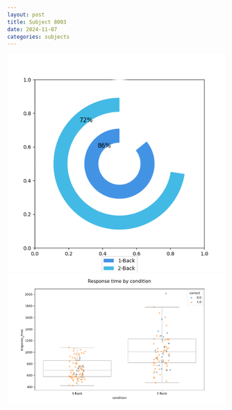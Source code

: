 ```yaml
---
layout: post
title: Subject 8003
date: 2024-11-07
categories: subjects
---
```


![](data/8003/run-13/8003_accuracy_by_condition.png)
![](data/8003/run-13/8003_response_time_by_condition.png)
